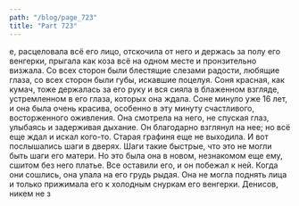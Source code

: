 ```yaml
---
path: "/blog/page_723"
title: "Part 723"
---
```


е, расцеловала всё его лицо, отскочила от него и держась за полу его венгерки, прыгала как коза всё на одном месте и пронзительно визжала.
Со всех сторон были блестящие слезами радости, любящие глаза, со всех сторон были губы, искавшие поцелуя.
Соня красная, как кумач, тоже держалась за его руку и вся сияла в блаженном взгляде, устремленном в его глаза, которых она ждала. Соне минуло уже 16 лет, и она была очень красива, особенно в эту минуту счастливого, восторженного оживления. Она смотрела на него, не спуская глаз, улыбаясь и задерживая дыхание. Он благодарно взглянул на нее; но всё еще ждал и искал кого-то. Старая графиня еще не выходила. И вот послышались шаги в дверях. Шаги такие быстрые, что это не могли быть шаги его матери.
Но это была она в новом, незнакомом еще ему, сшитом без него платье. Все оставили его, и он побежал к ней. Когда они сошлись, она упала на его грудь рыдая. Она не могла поднять лица и только прижимала его к холодным снуркам его венгерки. Денисов, никем не з

